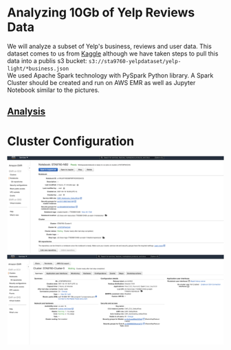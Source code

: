 # Analyzing 10Gb of Yelp Reviews Data

We will analyze a subset of Yelp's business, reviews and user data. This dataset comes to us from [Kaggle](https://www.kaggle.com/yelp-dataset/yelp-dataset) although we have taken steps to pull this data into a publis s3 bucket: `s3://sta9760-yelpdataset/yelp-light/*business.json` <br>
We used Apache Spark technology with PySpark Python library. A Spark Cluster should be created and run on AWS EMR as well as Jupyter Notebook similar to the pictures.

## [Analysis](https://github.com/behzad00/project02/blob/main/Analysis.ipynb)

# Cluster Configuration
![notebook](assets/notebook.png)
![cluster](assets/cluster.png)
